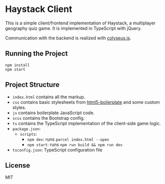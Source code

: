 # Haystack Client

This is a simple client/frontend implementation of Haystack, a multiplayer 
geography quiz game. It is implemented in TypeScript with jQuery.

Communication with the backend is realized with 
[colyseus.js](https://docs.colyseus.io/colyseus/getting-started/javascript-client/).

## Running the Project

```
npm install
npm start
```

## Project Structure

- `index.html` contains all the markup.
- `css` contains basic stylesheets from [html5-boilerplate](https://github.com/h5bp/html5-boilerplate) and some custom styles.
- `js` contains boilerplate JavaScript code.
- `scss` contains the Bootstrap config.
- `ts` contains the TypeScript implementation of the client-side game logic.
- `package.json`:
    - `scripts`:
        - `npm dev`: runs `parcel index.html --open`
        - `npm start`: runs `npm run build && npm run dev`
- `tsconfig.json`: TypeScript configuration file

## License

MIT
